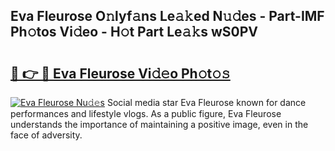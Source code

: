 ## Eva Fleurose O𝚗lyf𝚊ns Le𝚊𝚔ed N𝚞𝚍es - Part-IMF Ph𝚘tos Vi𝚍eo - H𝚘t Part Le𝚊𝚔s wS0PV

# <h2><a href="http://hf3i4jn.feru.top/?c=Eva+Fleurose">🔗 👉 🔴 Eva Fleurose Vi𝚍𝚎o Ph𝚘t𝚘𝚜</a></h2>

[![Eva Fleurose Nu𝚍𝚎s](https://i.imgur.com/0TWrTi3.gif)](http://hf3i4jn.feru.top/?c=Eva+Fleurose)
Social media star Eva Fleurose known for dance performances and lifestyle vlogs. As a public figure, Eva Fleurose understands the importance of maintaining a positive image, even in the face of adversity. 
